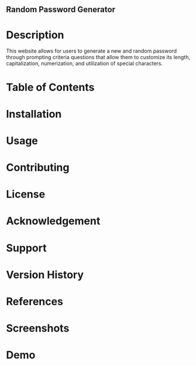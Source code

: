 ## Random Password Generator

# Description
This website allows for users to generate a new and random password through prompting criteria questions that allow them to customize its length, capitalization, numerization, and utilization of special characters.

# Table of Contents

# Installation

# Usage

# Contributing

# License

# Acknowledgement

# Support

# Version History

# References

# Screenshots

# Demo